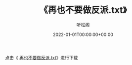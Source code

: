 ﻿---
title:  《再也不要做反派.txt》
date:   2022-01-01T00:00:00+00:00
author: 听松阁
layout: post
permalink: /再也不要做反派/
categories: 小说
tags: [小说]
---

点击《 [再也不要做反派.txt](http://img.660000.xyz/bookstukust/book/bntxt/10/再也不要做反派.txt)》进行下载